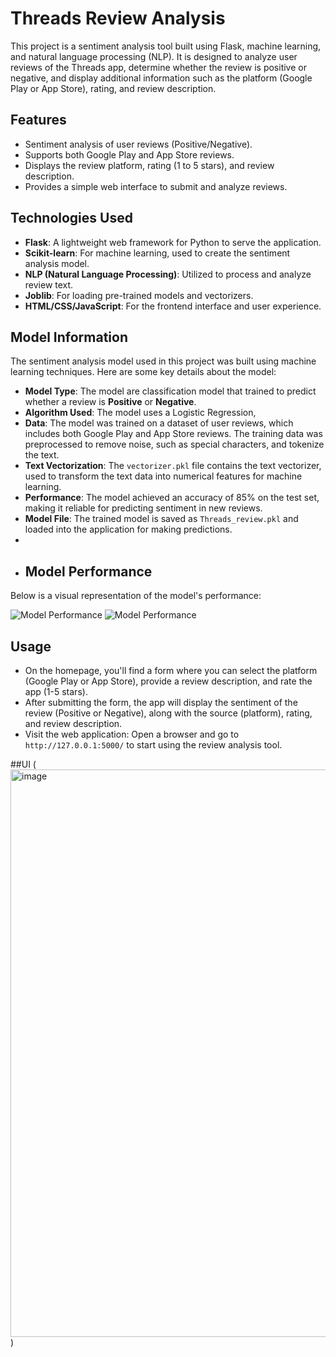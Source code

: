 # Threads Review Analysis

This project is a sentiment analysis tool built using Flask, machine learning, and natural language processing (NLP). It is designed to analyze user reviews of the Threads app, determine whether the review is positive or negative, and display additional information such as the platform (Google Play or App Store), rating, and review description.

## Features
- Sentiment analysis of user reviews (Positive/Negative).
- Supports both Google Play and App Store reviews.
- Displays the review platform, rating (1 to 5 stars), and review description.
- Provides a simple web interface to submit and analyze reviews.

## Technologies Used
- **Flask**: A lightweight web framework for Python to serve the application.
- **Scikit-learn**: For machine learning, used to create the sentiment analysis model.
- **NLP (Natural Language Processing)**: Utilized to process and analyze review text.
- **Joblib**: For loading pre-trained models and vectorizers.
- **HTML/CSS/JavaScript**: For the frontend interface and user experience.

## Model Information
The sentiment analysis model used in this project was built using machine learning techniques. Here are some key details about the model:

- **Model Type**: The model are classification model that trained to predict whether a review is **Positive** or **Negative**.
- **Algorithm Used**: The model uses a Logistic Regression, 
- **Data**: The model was trained on a dataset of user reviews, which includes both Google Play and App Store reviews. The training data was preprocessed to remove noise, such as special characters, and tokenize the text.
- **Text Vectorization**: The `vectorizer.pkl` file contains the text vectorizer, used to transform the text data into numerical features for machine learning.
- **Performance**: The model achieved an accuracy of 85% on the test set, making it reliable for predicting sentiment in new reviews.
- **Model File**: The trained model is saved as `Threads_review.pkl` and loaded into the application for making predictions.
- 
- ## Model Performance

Below is a visual representation of the model's performance:

![Model Performance](<img width="551" alt="image" src="https://github.com/user-attachments/assets/702932c7-8cd5-4e18-8b25-84619f0696e0" />)
![Model Performance](<img width="317" alt="image" src="https://github.com/user-attachments/assets/38ff3dd8-24f9-4f52-bb1f-c88c57eafb9e" />)




## Usage
- On the homepage, you'll find a form where you can select the platform (Google Play or App Store), provide a review description, and rate the app (1-5 stars).
- After submitting the form, the app will display the sentiment of the review (Positive or Negative), along with the source (platform), rating, and review description.
- Visit the web application: Open a browser and go to `http://127.0.0.1:5000/` to start using the review analysis tool.


##UI
(<img width="908" alt="image" src="https://github.com/user-attachments/assets/f3bf1f78-2e2a-46d4-952f-9f20eabd252b" />)

